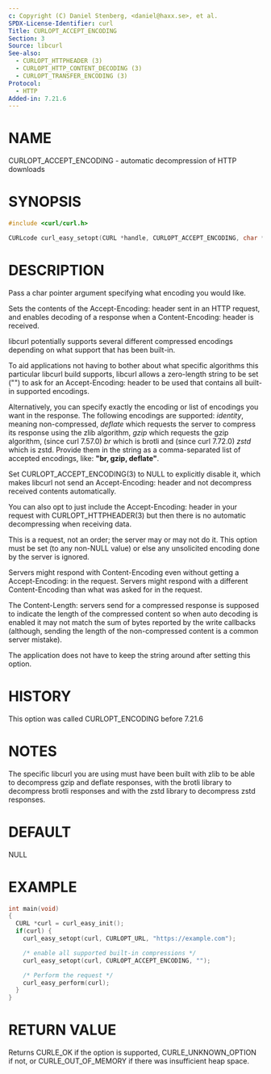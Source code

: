 ```yaml
---
c: Copyright (C) Daniel Stenberg, <daniel@haxx.se>, et al.
SPDX-License-Identifier: curl
Title: CURLOPT_ACCEPT_ENCODING
Section: 3
Source: libcurl
See-also:
  - CURLOPT_HTTPHEADER (3)
  - CURLOPT_HTTP_CONTENT_DECODING (3)
  - CURLOPT_TRANSFER_ENCODING (3)
Protocol:
  - HTTP
Added-in: 7.21.6
---
```


# NAME

CURLOPT_ACCEPT_ENCODING - automatic decompression of HTTP downloads

# SYNOPSIS

~~~c
#include <curl/curl.h>

CURLcode curl_easy_setopt(CURL *handle, CURLOPT_ACCEPT_ENCODING, char *enc);
~~~

# DESCRIPTION

Pass a char pointer argument specifying what encoding you would like.

Sets the contents of the Accept-Encoding: header sent in an HTTP request, and
enables decoding of a response when a Content-Encoding: header is received.

libcurl potentially supports several different compressed encodings depending
on what support that has been built-in.

To aid applications not having to bother about what specific algorithms this
particular libcurl build supports, libcurl allows a zero-length string to be
set ("") to ask for an Accept-Encoding: header to be used that contains all
built-in supported encodings.

Alternatively, you can specify exactly the encoding or list of encodings you
want in the response. The following encodings are supported: *identity*,
meaning non-compressed, *deflate* which requests the server to compress
its response using the zlib algorithm, *gzip* which requests the gzip
algorithm, (since curl 7.57.0) *br* which is brotli and (since curl
7.72.0) *zstd* which is zstd. Provide them in the string as a
comma-separated list of accepted encodings, like: **"br, gzip, deflate"**.

Set CURLOPT_ACCEPT_ENCODING(3) to NULL to explicitly disable it, which
makes libcurl not send an Accept-Encoding: header and not decompress received
contents automatically.

You can also opt to just include the Accept-Encoding: header in your request
with CURLOPT_HTTPHEADER(3) but then there is no automatic decompressing
when receiving data.

This is a request, not an order; the server may or may not do it. This option
must be set (to any non-NULL value) or else any unsolicited encoding done by
the server is ignored.

Servers might respond with Content-Encoding even without getting a
Accept-Encoding: in the request. Servers might respond with a different
Content-Encoding than what was asked for in the request.

The Content-Length: servers send for a compressed response is supposed to
indicate the length of the compressed content so when auto decoding is enabled
it may not match the sum of bytes reported by the write callbacks (although,
sending the length of the non-compressed content is a common server mistake).

The application does not have to keep the string around after setting this
option.

# HISTORY

This option was called CURLOPT_ENCODING before 7.21.6

# NOTES

The specific libcurl you are using must have been built with zlib to be able to
decompress gzip and deflate responses, with the brotli library to
decompress brotli responses and with the zstd library to decompress zstd
responses.

# DEFAULT

NULL

# EXAMPLE

~~~c
int main(void)
{
  CURL *curl = curl_easy_init();
  if(curl) {
    curl_easy_setopt(curl, CURLOPT_URL, "https://example.com");

    /* enable all supported built-in compressions */
    curl_easy_setopt(curl, CURLOPT_ACCEPT_ENCODING, "");

    /* Perform the request */
    curl_easy_perform(curl);
  }
}
~~~

# RETURN VALUE

Returns CURLE_OK if the option is supported, CURLE_UNKNOWN_OPTION if not, or
CURLE_OUT_OF_MEMORY if there was insufficient heap space.
